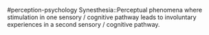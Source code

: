 #perception-psychology 
Synesthesia::Perceptual phenomena where stimulation in one sensory / cognitive pathway leads to involuntary experiences in a second sensory / cognitive pathway.
<!--SR:!2024-02-05,3,250-->